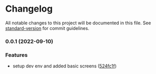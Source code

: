 # Changelog

All notable changes to this project will be documented in this file. See [standard-version](https://github.com/conventional-changelog/standard-version) for commit guidelines.

### 0.0.1 (2022-09-10)


### Features

* setup dev env and added basic screens ([524fc1f](https://github.com/jpmadrigal07/lyradig-api/commits/524fc1fd3590256c95a5752d9c40a81b153fd919))
